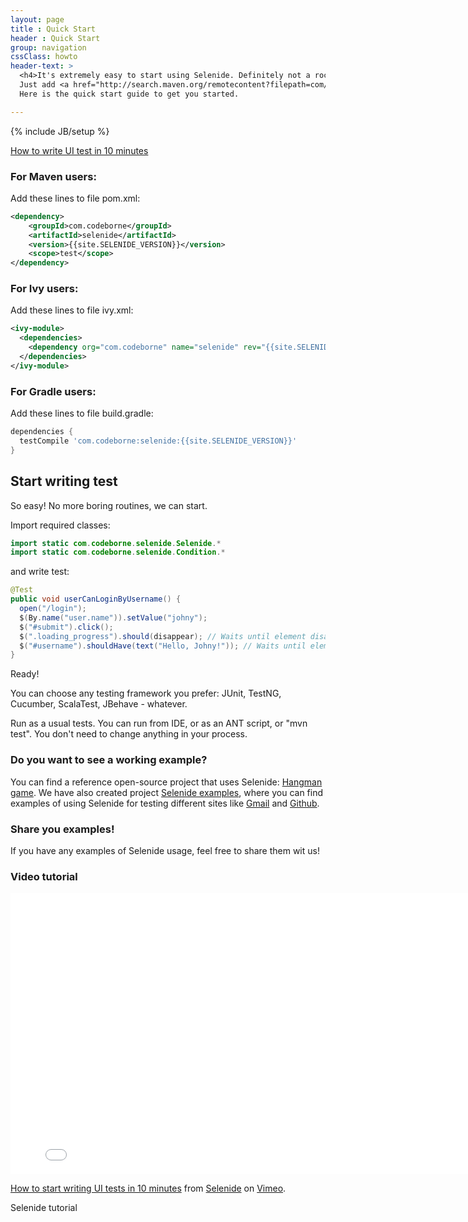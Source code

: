 ```yaml
---
layout: page
title : Quick Start
header : Quick Start
group: navigation
cssClass: howto
header-text: >
  <h4>It's extremely easy to start using Selenide. Definitely not a rocket science.</h4>
  Just add <a href="http://search.maven.org/remotecontent?filepath=com/codeborne/selenide/2.14/selenide-2.14.jar">selenide.jar</a> to your project and you are done.<br/>
  Here is the quick start guide to get you started.

---
```

{% include JB/setup %}

<a class="video right" href="http://vimeo.com/107647158">
  How to write UI test in 10 minutes
</a>

### For Maven users:

Add these lines to file pom.xml:

```xml
<dependency>
    <groupId>com.codeborne</groupId>
    <artifactId>selenide</artifactId>
    <version>{{site.SELENIDE_VERSION}}</version>
    <scope>test</scope>
</dependency>
```

### For Ivy users:

Add these lines to file ivy.xml:

```xml
<ivy-module>
  <dependencies>
    <dependency org="com.codeborne" name="selenide" rev="{{site.SELENIDE_VERSION}}"/>
  </dependencies>
</ivy-module>
```

### For Gradle users:

Add these lines to file build.gradle:

```groovy
dependencies {
  testCompile 'com.codeborne:selenide:{{site.SELENIDE_VERSION}}'
}
```

## Start writing test

So easy! No more boring routines, we can start.

Import required classes:

```java
import static com.codeborne.selenide.Selenide.*
import static com.codeborne.selenide.Condition.*
```

and write test:

```java
@Test
public void userCanLoginByUsername() {
  open("/login");
  $(By.name("user.name")).setValue("johny");
  $("#submit").click();
  $(".loading_progress").should(disappear); // Waits until element disappears
  $("#username").shouldHave(text("Hello, Johny!")); // Waits until element gets text
}
```

Ready!

You can choose any testing framework you prefer: JUnit, TestNG, Cucumber, ScalaTest, JBehave - whatever.

Run as a usual tests. You can run from IDE, or as an ANT script, or "mvn test". You don't need to change anything in your process.


### Do you want to see a working example?

You can find a reference open-source project that uses Selenide: [Hangman game](https://github.com/asolntsev/hangman/blob/master/test/uitest/selenide/HangmanSpec.java).
We have also created project [Selenide examples](https://github.com/codeborne/selenide_examples), where you can find examples of using Selenide
for testing different sites like [Gmail](https://github.com/codeborne/selenide_examples/tree/master/gmail/test/org/selenide/examples/gmail) and
[Github](https://github.com/codeborne/selenide_examples/tree/master/github/test/org/selenide/examples/github).


### Share you examples!

If you have any examples of Selenide usage, feel free to share them wit us!

### Video tutorial
<iframe src="//player.vimeo.com/video/107647158" width="800" height="450" frameborder="0" webkitallowfullscreen mozallowfullscreen allowfullscreen></iframe> <p><a href="http://vimeo.com/107647158">How to start writing UI tests in 10 minutes</a> from <a href="http://vimeo.com/user20427140">Selenide</a> on <a href="https://vimeo.com">Vimeo</a>.</p> <p>Selenide tutorial</p>